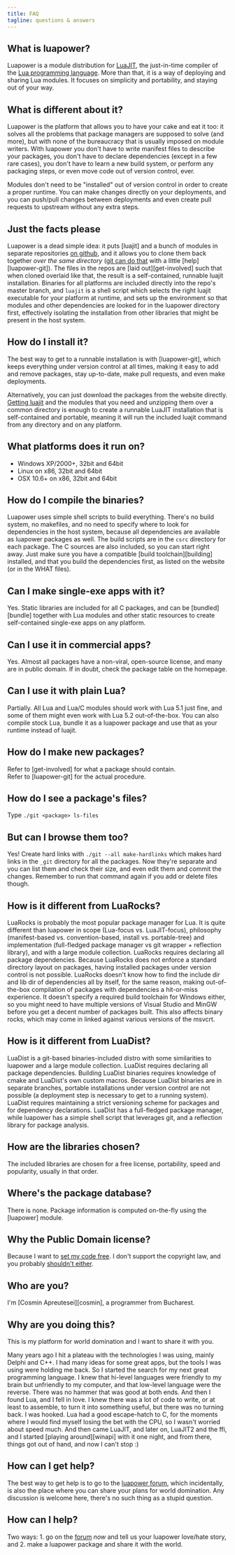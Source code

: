 ```yaml
---
title: FAQ
tagline: questions & answers
---
```


## What is luapower?

Luapower is a module distribution for [LuaJIT](http://luajit.org/luajit.html),
the just-in-time compiler of the [Lua programming language](http://lua.org/about.html).
More than that, it is a way of deploying and sharing Lua modules. It focuses
on simplicity and portability, and staying out of your way.

## What is different about it?

Luapower is the platform that allows you to have your cake and eat it too:
it solves all the problems that package managers are supposed to solve
(and more), but with none of the bureaucracy that is usually imposed
on module writers. With luapower you don't have to write manifest files to
describe your packages, you don't have to declare dependencies (except in a
few rare cases), you don't have to learn a new build system, or perform any
packaging steps, or even move code out of version control, ever.

Modules don't need to be "installed" out of version control in order to
create a proper runtime. You can make changes directly on your deployments,
and you can push/pull changes between deployments and even create pull
requests to upstream without any extra steps.

## Just the facts please

Luapower is a dead simple idea: it puts [luajit] and a bunch
of modules in separate repositories [on github](https://github.com/luapower),
and it allows you to clone them back together _over the same directory_
([git can do that](http://git-scm.com/blog/2010/04/11/environment.html)
with a little [help][luapower-git]).
The files in the repos are [laid out][get-involved] such that when
cloned overlaid like that, the result is a self-contained, runnable
luajit installation. Binaries for all platforms are included directly
into the repo's master branch, and `luajit` is a shell script which
selects the right luajit executable for your platform at runtime,
and sets up the environment so that modules and other dependencies
are looked for in the luapower directory first, effectively isolating the
installation from other libraries that might be present in the host system.

## How do I install it?

The best way to get to a runnable installation is with [luapower-git],
which keeps everything under version control at all times, making it easy
to add and remove packages, stay up-to-date, make pull requests,
and even make deployments.

Alternatively, you can just download the packages from the website directly.
[Getting luajit](/luajit/download) and the modules that you need and
unzipping them over a common directory is enough to create a runnable
LuaJIT installation that is self-contained and portable, meaning it will
run the included luajit command from any directory and on any platform.

## What platforms does it run on?

  * Windows XP/2000+, 32bit and 64bit
  * Linux on x86, 32bit and 64bit
  * OSX 10.6+ on x86, 32bit and 64bit

## How do I compile the binaries?

Luapower uses simple shell scripts to build everything. There's no build
system, no makefiles, and no need to specify where to look for dependencies
in the host system, because all dependencies are available as luapower
packages as well. The build scripts are in the `csrc` directory for each
package. The C sources are also included, so you can start right away.
Just make sure you have a compatible [build toolchain][building] installed,
and that you build the dependencies first, as listed on the website (or
in the WHAT files).

## Can I make single-exe apps with it?

Yes. Static libraries are included for all C packages, and can be
[bundled][bundle] together with Lua modules and other static resources
to create self-contained single-exe apps on any platform.

## Can I use it in commercial apps?

Yes. Almost all packages have a non-viral, open-source license, and many
are in public domain. If in doubt, check the package table on the homepage.

## Can I use it with plain Lua?

Partially. All Lua and Lua/C modules should work with Lua 5.1 just fine,
and some of them might even work with Lua 5.2 out-of-the-box. You can also
compile stock Lua, bundle it as a luapower package and use that as your
runtime instead of luajit.

## How do I make new packages?

Refer to [get-involved] for what a package should contain.<br>
Refer to [luapower-git] for the actual procedure.

## How do I see a package's files?

Type `./git <package> ls-files`

## But can I browse them too?

Yes! Create hard links with `./git --all make-hardlinks` which makes
hard links in the `_git` directory for all the packages. Now they're separate
and you can list them and check their size, and even edit them and commit
the changes. Remember to run that command again if you add or delete
files though.

## How is it different from LuaRocks?

LuaRocks is probably the most popular package manager for Lua. It is quite
different than luapower in scope (Lua-focus vs. LuaJIT-focus), philosophy
(manifest-based vs. convention-based, install vs. portable-tree) and
implementation (full-fledged package manager vs git wrapper +
reflection library), and with a large module collection. LuaRocks
requires declaring all package dependencies. Because LuaRocks does not enforce
a standard directory layout on packages, having installed packages under
version control is not possible. LuaRocks doesn't know how to find the
include dir and lib dir of dependencies all by itself, for the same reason,
making out-of-the-box compilation of packages with dependencies a hit-or-miss
experience. It doesn't specify a required build toolchain for Windows either,
so you might need to have multiple versions of Visual Studio and MinGW before
you get a decent number of packages built. This also affects binary rocks,
which may come in linked against various versions of the msvcrt.

## How is it different from LuaDist?

LuaDist is a git-based binaries-included distro with some similarities
to luapower and a large module collection. LuaDist requires declaring
all package dependencies. Building LuaDist binaries requires knowledge of
cmake and LuaDist's own custom macros. Because LuaDist binaries are in
separate branches, portable installations under version control are not
possible (a deployment step is necessary to get to a running system). LuaDist
requires maintaining a strict versioning scheme for packages and for
dependency declarations. LuaDist has a full-fledged package manager, while
luapower has a simple shell script that leverages git, and a reflection
library for package analysis.

## How are the libraries chosen?

The included libraries are chosen for a free license, portability, speed
and popularity, usually in that order.

## Where's the package database?

There is none. Package information is computed on-the-fly
using the [luapower] module.

## Why the Public Domain license?

Because I want to [set my code free](http://unlicense.org).
I don't support the copyright law, and you probably
[shouldn't either][against ip].

[against ip]:  http://www.stephankinsella.com/publications/#againstip

## Who are you?

I'm [Cosmin Apreutesei][cosmin], a programmer from Bucharest.

## Why are you doing this?

This is my platform for world domination and I want to share it with you.

Many years ago I hit a plateau with the technologies I was using, mainly
Delphi and C++. I had many ideas for some great apps, but the tools I was
using were holding me back. So I started the search for my next great
programming language. I knew that hi-level languages were friendly to my
brain but unfriendly to my computer, and that low-level language were
the reverse. There was no hammer that was good at both ends.
And then I found Lua, and I fell in love. I knew there was a lot of
code to write, or at least to assemble, to turn it into something useful, but
there was no turning back. I was hooked. Lua had a good escape-hatch to C,
for the moments where I would find myself losing the bet with the CPU,
so I wasn't worried about speed much. And then came LuaJIT, and later on,
LuaJIT2 and the ffi, and I started [playing around][winapi] with it one
night, and from there, things got out of hand, and now I can't stop :)

## How can I get help?

The best way to get help is to go to the [luapower forum](http://luapower.org),
which incidentally, is also the place where you can share your plans for
world domination. Any discussion is welcome here, there's no such thing
as a stupid question.

## How can I help?

Two ways: 1. go on the [forum](http://luapower.org) _now_ and tell us your
luapower love/hate story, and 2. make a luapower package and share it with
the world.

